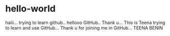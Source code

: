# hello-world
haiii... trying to learn github..
hellooo GitHub..
Thank u...
This is Teena trying to learn and use GitHub...
Thank u for joining me in GitHub...
TEENA BENIN

